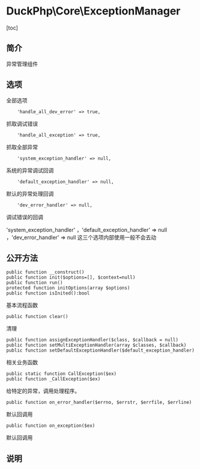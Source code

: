 # DuckPhp\Core\ExceptionManager
[toc]

## 简介
异常管理组件

## 选项
全部选项

        'handle_all_dev_error' => true,
抓取调试错误

        'handle_all_exception' => true,
抓取全部异常

        'system_exception_handler' => null,
系统的异常调试回调

        'default_exception_handler' => null,
默认的异常处理回调

        'dev_error_handler' => null,
调试错误的回调

'system_exception_handler' ，'default_exception_handler' => null ，'dev_error_handler' => null 这三个选项内部使用一般不会去动

## 公开方法

    public function __construct()
    public function init($options=[], $context=null)
    public function run()
    protected function initOptions(array $options)
    public function isInited():bool
基本流程函数

    public function clear()
清理

    public function assignExceptionHandler($class, $callback = null)
    public function setMultiExceptionHandler(array $classes, $callback)
    public function setDefaultExceptionHandler($default_exception_handler)
相关业务函数

    public static function CallException($ex)
    public function _CallException($ex)
给特定的异常，调用处理程序。

    public function on_error_handler($errno, $errstr, $errfile, $errline)
默认回调用

    public function on_exception($ex)
默认回调用


## 说明
